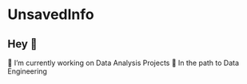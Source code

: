 # UnsavedInfo
## Hey 👋

🔭 I’m currently working on Data Analysis Projects
🌱 In the path to Data Engineering

<!--
**UnsavedInfo/UnsavedInfo** is a ✨ _special_ ✨ repository because its `README.md` (this file) appears on your GitHub profile.

Here are some ideas to get you started:

 
- 👯 I’m looking to collaborate on ...
- 🤔 I’m looking for help with ...
- 💬 Ask me about ...
- 📫 How to reach me: ...
- 😄 Pronouns: ...
- ⚡ Fun fact: ...
-->
